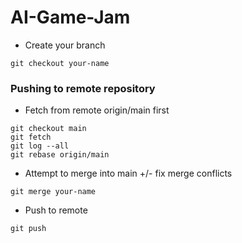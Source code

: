 # AI-Game-Jam

- Create your branch
```
git checkout your-name
```

### Pushing to remote repository
- Fetch from remote origin/main first
```
git checkout main
git fetch
git log --all
git rebase origin/main
```
- Attempt to merge into main +/- fix merge conflicts
```
git merge your-name
```
- Push to remote
```
git push
```






